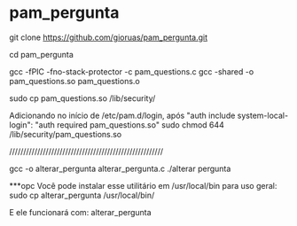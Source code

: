 # pam_pergunta

git clone https://github.com/gioruas/pam_pergunta.git

cd pam_pergunta

gcc -fPIC -fno-stack-protector -c pam_questions.c
gcc -shared -o pam_questions.so pam_questions.o

sudo cp pam_questions.so /lib/security/

Adicionando no início de /etc/pam.d/login, após "auth include system-local-login": "auth required pam_questions.so"
sudo chmod 644 /lib/security/pam_questions.so


///////////////////////////////////////////////////////

gcc -o alterar_pergunta alterar_pergunta.c
./alterar pergunta

***opc
Você pode instalar esse utilitário em /usr/local/bin para uso geral:
sudo cp alterar_pergunta /usr/local/bin/

E ele funcionará com:
alterar_pergunta

